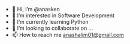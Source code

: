 - 👋 Hi, I’m @anasken
- 👀 I’m interested in Software Development
- 🌱 I’m currently learning Python
- 💞️ I’m looking to collaborate on ...
- 📫 How to reach me anashalim01@gmail.com

<!---
anasken/anasken is a ✨ special ✨ repository because its `README.md` (this file) appears on your GitHub profile.
You can click the Preview link to take a look at your changes.
--->
